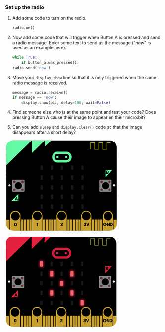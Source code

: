 ### Set up the radio

1. Add some code to turn on the radio.

    ```python
    radio.on()
    ```

1. Now add some code that will trigger when Button A is pressed and send a radio message. Enter some text to send as the message ("*now*" is used as an example here).

    ```python
    while True:
        if button_a.was_pressed():
    radio.send('now')
    ```

1.  Move your `display_show` line so that it is only triggered when the same radio message is received.

    ```python
    message = radio.receive()
    if message == 'now':
        display.show(pic, delay=100, wait=False)
    ```

1. Find someone else who is at the same point and test your code? Does pressing Button A cause their image to appear on their micro:bit?

1. Can you add  `sleep` and  `display.clear()` code so that the image disappears after a short delay?

![](images/microbit-2.png)

![](images/microbit-3.png)
